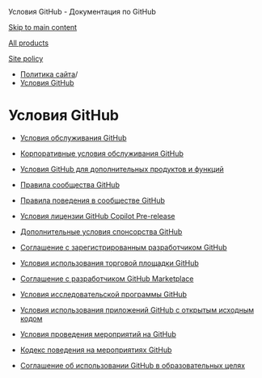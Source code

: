 Условия GitHub - Документация по GitHub

[Skip to main content](#main-content)

[All products](/ru)

[Site policy](/site-policy)

* [Политика сайта](/ru/site-policy)/
* [Условия GitHub](/ru/site-policy/github-terms)

Условия GitHub
==========

* [Условия обслуживания GitHub](/ru/site-policy/github-terms/github-terms-of-service)

* [Корпоративные условия обслуживания GitHub](/ru/site-policy/github-terms/github-corporate-terms-of-service)

* [Условия GitHub для дополнительных продуктов и функций](/ru/site-policy/github-terms/github-terms-for-additional-products-and-features)

* [Правила сообщества GitHub](/ru/site-policy/github-terms/github-community-guidelines)

* [Правила поведения в сообществе GitHub](/ru/site-policy/github-terms/github-community-code-of-conduct)

* [Условия лицензии GitHub Copilot Pre-release](/ru/site-policy/github-terms/github-copilot-pre-release-license-terms)

* [Дополнительные условия спонсорства GitHub](/ru/site-policy/github-terms/github-sponsors-additional-terms)

* [Соглашение с зарегистрированным разработчиком GitHub](/ru/site-policy/github-terms/github-registered-developer-agreement)

* [Условия использования торговой площадки GitHub](/ru/site-policy/github-terms/github-marketplace-terms-of-service)

* [Соглашение с разработчиком GitHub Marketplace](/ru/site-policy/github-terms/github-marketplace-developer-agreement)

* [Условия исследовательской программы GitHub](/ru/site-policy/github-terms/github-research-program-terms)

* [Условия использования приложений GitHub с открытым исходным кодом](/ru/site-policy/github-terms/github-open-source-applications-terms-and-conditions)

* [Условия проведения мероприятий на GitHub](/ru/site-policy/github-terms/github-event-terms)

* [Кодекс поведения на мероприятиях GitHub](/ru/site-policy/github-terms/github-event-code-of-conduct)

* [Соглашение об использовании GitHub в образовательных целях](/ru/site-policy/github-terms/github-educational-use-agreement)
